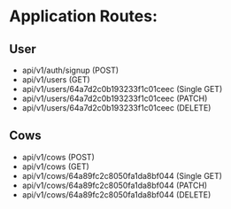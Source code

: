 # Application Routes:
## User
* api/v1/auth/signup (POST)
* api/v1/users (GET)
* api/v1/users/64a7d2c0b193233f1c01ceec (Single GET)
* api/v1/users/64a7d2c0b193233f1c01ceec (PATCH)
* api/v1/users/64a7d2c0b193233f1c01ceec (DELETE)

## Cows
* api/v1/cows (POST)
* api/v1/cows (GET)
* api/v1/cows/64a89fc2c8050fa1da8bf044 (Single GET)
* api/v1/cows/64a89fc2c8050fa1da8bf044 (PATCH)
* api/v1/cows/64a89fc2c8050fa1da8bf044 (DELETE)
